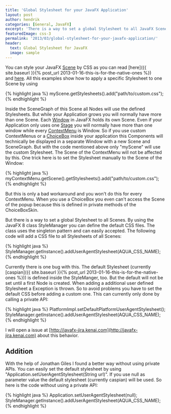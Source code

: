 ```yaml
---
title: 'Global Stylesheet for your JavaFX Application'
layout: post
author: hendrik
categories: [General, JavaFX]
excerpt: 'There is a way to set a global Stylesheet to all JavaFX Scenes in your app. By using the JavaFX 8 class StyleManager you can define the default CSS files.'
featuredImage: css-3
permalink: '2013/03/global-stylesheet-for-your-javafx-application/'
header:
  text: Global Stylesheet for JavaFX
  image: sample
---
```

You can style your JavaFX [Scene](http://docs.oracle.com/javafx/2/api/javafx/scene/Scene.html) by CSS as you can read [here]({{ site.baseurl }}{% post_url 2013-01-16-this-is-for-the-native-ones %}) and [here](http://docs.oracle.com/javafx/2/css_tutorial/jfxpub-css_tutorial.htm). All this examples show how to apply a specific Stylesheet to one Scene by using

{% highlight java %}
myScene.getStylesheets().add("path/to/custom.css");
{% endhighlight %}

Inside the SceneGraph of this Scene all Nodes will use the defined Stylesheets. But while your Application grows you will normally have more than one Scene. Each [Window](http://docs.oracle.com/javafx/2/api/javafx/stage/Window.html) in JavaFX holds its own Scene. Even if your Application only uses one [Stage](http://docs.oracle.com/javafx/2/api/javafx/stage/Stage.html) you will normally have more than one window while every [ContextMenu](http://docs.oracle.com/javafx/2/api/javafx/scene/control/ContextMenu.html) is Window. So if you use custom ContextMenus or a [ChoiceBox](http://docs.oracle.com/javafx/2/api/javafx/scene/control/ChoiceBox.html) inside your application this Components will technically be displayed in a separate Window with a new Scene and SceneGraph. But with the code mentioned above only "myScene" will use the custom Stylesheet. The Scene of the ContextMenu will not be affected by this. One trick here is to set the Stylesheet manually to the Scene of the Window:

{% highlight java %}
myContextMenu.getScene().getStylesheets().add("path/to/custom.css");
{% endhighlight %}

But this is only a bad workaround and you won't do this for every ContextMenu. When you use a ChoiceBox you even can't access the Scene of the popup because this is defined in private methods of the ChoiceBoxSkin.

But there is a way to set a global Stylesheet to all Scenes. By using the JavaFX 8 class StyleManager you can define the default CSS files. The class uses the singleton pattern and can easily accepted. The following code will add a CSS file to all Stylesheets of all Scenes:

{% highlight java %}
StyleManager.getInstance().addUserAgentStylesheet(AQUA_CSS_NAME);
{% endhighlight %}

Currently there is one bug with this. The default Stylesheet (currently [caspian]({{ site.baseurl }}{% post_url 2013-01-16-this-is-for-the-native-ones %})) is defined inside the StyleManger, too. But the default will not be set until a first Node is created. When adding a additional user defined Stylesheet a Exception is thrown. So to avoid problems you have to set the default CSS before adding a custom one. This can currently only done by calling a private API:

{% highlight java %}
PlatformImpl.setDefaultPlatformUserAgentStylesheet();
StyleManager.getInstance().addUserAgentStylesheet(AQUA_CSS_NAME);
{% endhighlight %}

I will open a issue at [http://javafx-jira.kenai.com](http://javafx-jira.kenai.com) about this behavior.

## Addition

With the help of Jonathan Giles I found a better way without using private APIs. You can easily set the default stylesheet by using "Application.setUserAgentStylesheet(String url)". If you use null as parameter value the default stylesheet (currently caspian) will be used. So here is the code without using a private API:

{% highlight java %}
Application.setUserAgentStylesheet(null);
StyleManager.getInstance().addUserAgentStylesheet(AQUA_CSS_NAME);
{% endhighlight %}
